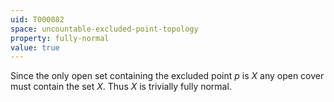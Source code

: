 ```yaml
---
uid: T000882
space: uncountable-excluded-point-topology
property: fully-normal
value: true
---
```

Since the only open set containing the excluded point $p$ is $X$ any open cover must contain the set $X$. Thus $X$ is trivially fully normal.

